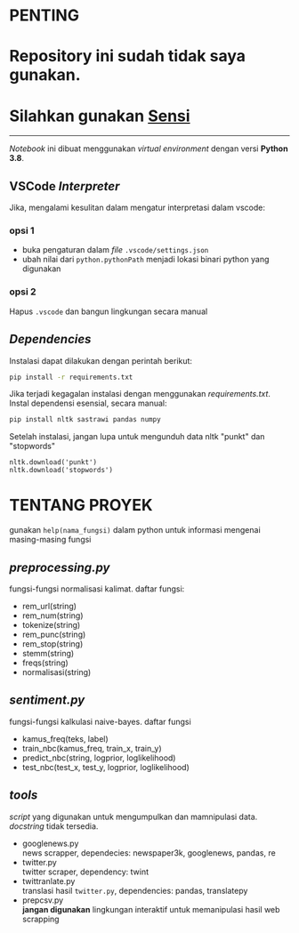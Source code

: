 # PENTING
# Repository ini sudah tidak saya gunakan.
# Silahkan gunakan [Sensi](https://github.com/GazDuckington/nbc-sentimen)
---
*Notebook* ini dibuat menggunakan *virtual environment* dengan versi **Python 3.8**. 
## VSCode *Interpreter*
Jika, mengalami kesulitan dalam mengatur interpretasi dalam vscode:
### opsi 1
- buka pengaturan dalam *file* `.vscode/settings.json`
- ubah nilai dari `python.pythonPath` menjadi lokasi binari python yang digunakan 
### opsi 2
Hapus `.vscode` dan bangun lingkungan secara manual
## *Dependencies*
Instalasi dapat dilakukan dengan perintah berikut:
```bash
pip install -r requirements.txt
```
Jika terjadi kegagalan instalasi dengan menggunakan *requirements.txt*. Instal dependensi esensial, secara manual:
```bash
pip install nltk sastrawi pandas numpy
```
Setelah instalasi, jangan lupa untuk mengunduh data nltk "punkt" dan "stopwords"
```
nltk.download('punkt')
nltk.download('stopwords')
```
# TENTANG PROYEK
gunakan ```help(nama_fungsi)``` dalam python untuk informasi mengenai masing-masing fungsi
## *preprocessing.py*
fungsi-fungsi normalisasi kalimat. daftar fungsi:
- rem_url(string)
- rem_num(string)
- tokenize(string)
- rem_punc(string)
- rem_stop(string)
- stemm(string)
- freqs(string)
- normalisasi(string)
## *sentiment.py*
fungsi-fungsi kalkulasi naive-bayes. daftar fungsi
- kamus_freq(teks, label)
- train_nbc(kamus_freq, train_x, train_y)
- predict_nbc(string, logprior, loglikelihood)
- test_nbc(test_x, test_y, logprior, loglikelihood)

## *tools*
*script* yang digunakan untuk mengumpulkan dan mamnipulasi data. *docstring* tidak tersedia.
- googlenews.py 
    <br>news scrapper, dependecies: newspaper3k, googlenews, pandas, re
- twitter.py
    <br>twitter scraper, dependency: twint
- twittranlate.py
    <br>translasi hasil `twitter.py`, dependencies: pandas, translatepy
- prepcsv.py
    <br>**jangan digunakan** lingkungan interaktif untuk memanipulasi hasil web scrapping
